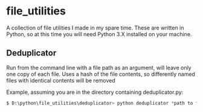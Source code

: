 # file_utilities

A collection of file utilities I made in my spare time.
These are written in Python, so at this time you will need Python 3.X installed on your machine.

## Deduplicator

Run from the command line with a file path as an argument, will leave only one copy of each file.
Uses a hash of the file contents, so differently named files with identical contents will be removed

Example, assuming you are in the directory containing deduplicator.py:
```python
$ D:\python\file_utilities\deduplicator> python deduplicator *path to folder I want to clean up*
```
